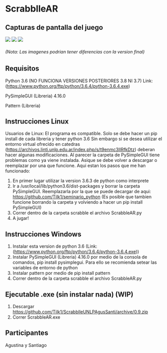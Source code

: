 # ScrabblleAR

## Capturas de pantalla del juego

![](https://i.imgur.com/qOjQ1NO.png)
![](https://i.imgur.com/45gNJkF.png)
![](https://i.imgur.com/VVULFtw.png)




###### (Nota: Las imagenes podrian tener diferencias con la version final)

## Requisitos

Python 3.6  (NO FUNCIONA VERSIONES POSTERIORES 3.8 NI 3.7)  Link: (https://www.python.org/ftp/python/3.6.4/python-3.6.4.exe)

PySimpleGUI (Libreria) 4.16.0

Pattern (Libreria)

## Instrucciones Linux
Usuarios de Linux: El programa es compatible. Solo se debe hacer un pip install de cada libreria y tener python 3.6
Sin embargo si se desea utilizar el entorno virtual ofrecido en catedras (https://archivos.linti.unlp.edu.ar/index.php/s/t9enmc3IlRfkDtz)  deberan hacer algunas modificaciones.
Al parecer la carpeta de PySimpleGUI tiene problemas como ya viene instalada. Asique se debe volver a descargar o reemplazar por
una que funcione. Aqui estan los pasos que me han funcionado:
1. En primer lugar utilizar la version 3.6.3 de python como interprete
2. Ir a /usr/local/lib/python3.6/dist-packages y borrar la carpeta PySimpleGUI. Reemplazarla por la que se puede decargar de aqui: https://github.com/Tilk1/seminario_python
(Es posible que tambien funcione borrando la carpeta y volviendo a hacer un pip install PySimpleGUI)
3. Correr dentro de la carpeta scrabble  el archivo  ScrabbleAR.py
4. A jugar!

## Instrucciones Windows
1. Instalar esta version de python 3.6 (Link: (https://www.python.org/ftp/python/3.6.4/python-3.6.4.exe))
2. Instalar PySimpleGUI (Libreria) 4.16.0  por medio de la consola de comandos,  pip install pysimplegui. Para ello se recomienda setear las variables de entorno de python
3. Instalar pattern por medio de pip install pattern
4. Correr dentro de la carpeta scrabble  el archivo  ScrabbleAR.py

## Ejecutable .exe (sin instalar nada) (WIP)
1. Descargar https://github.com/Tilk1/ScrabblleUNLPAgusSanti/archive/0.9.zip
2. Correr ScrabbleAR.exe





## Participantes

Agustina y Santiago

